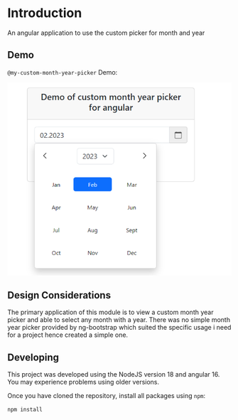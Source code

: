 # Introduction

An angular application to use the custom picker for month and year

## Demo

`@my-custom-month-year-picker` Demo:

![Alt text](image.png)

## Design Considerations

The primary application of this module is to view a custom month year picker and able to select any month with a year. There was no simple month year picker provided by ng-bootstrap which suited the specific usage i need for a project hence created a simple one.

## Developing

This project was developed using the NodeJS version 18 and angular 16. You may experience problems using older versions.

Once you have cloned the repository, install all packages using `npm`:

```
npm install
```
